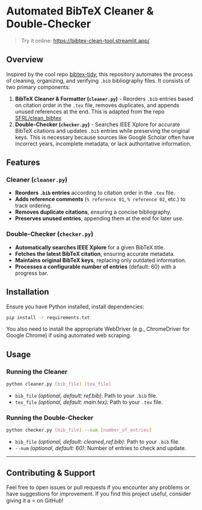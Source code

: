 # Automated BibTeX Cleaner & Double-Checker

> Try it online: https://bibtex-clean-tool.streamlit.app/

## Overview

Inspired by the cool repo [bibtex-tidy](https://github.com/FlamingTempura/bibtex-tidy), this repository automates the process of cleaning, organizing, and verifying `.bib` bibliography files. It consists of two primary components:

1. **BibTeX Cleaner & Formatter (`cleaner.py`)** - Reorders `.bib` entries based on citation order in the `.tex` file, removes duplicates, and appends unused references at the end. This is adapted from the repo [SFRL/clean_bibtex](https://github.com/SFRL/clean_bibtex)
2. **Double-Checker (`checker.py`)** - Searches IEEE Xplore for accurate BibTeX citations and updates `.bib` entries while preserving the original keys. This is necessary because sources like Google Scholar often have incorrect years, incomplete metadata, or lack authoritative information.

## Features

### Cleaner (`cleaner.py`)

- **Reorders `.bib` entries** according to citation order in the `.tex` file.
- **Adds reference comments** (`% reference 01`, `% reference 02`, etc.) to track ordering.
- **Removes duplicate citations**, ensuring a concise bibliography.
- **Preserves unused entries**, appending them at the end for later use.

### Double-Checker (`checker.py`)

- **Automatically searches IEEE Xplore** for a given BibTeX title.
- **Fetches the latest BibTeX citation**, ensuring accurate metadata.
- **Maintains original BibTeX keys**, replacing only outdated information.
- **Processes a configurable number of entries** (default: 60) with a progress bar.

## Installation

Ensure you have Python installed, install dependencies:

```bash
pip install -r requirements.txt
```

You also need to install the appropriate WebDriver (e.g., ChromeDriver for Google Chrome) if using automated web scraping.

## Usage

### Running the Cleaner

```bash
python cleaner.py [bib_file] [tex_file]
```

- `bib_file` *(optional, default: ref.bib)*: Path to your `.bib` file.
- `tex_file` *(optional, default: main.tex)*: Path to your `.tex` file.

### Running the Double-Checker

```bash
python checker.py [bib_file] --num [number_of_entries]
```

- `bib_file` *(optional, default: cleaned_ref.bib)*: Path to your `.bib` file.
- `--num` *(optional, default: 60)*: Number of entries to check and update.

---

## Contributing & Support

Feel free to open issues or pull requests if you encounter any problems or have suggestions for improvement. If you find this project useful, consider giving it a ⭐ on GitHub!